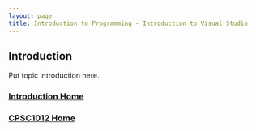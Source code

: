 ```yaml
---
layout: page
title: Introduction to Programming - Introduction to Visual Studio
---
```


## Introduction
Put topic introduction here.

### [Introduction Home](01-intro-to-programming.md)
### [CPSC1012 Home](../)